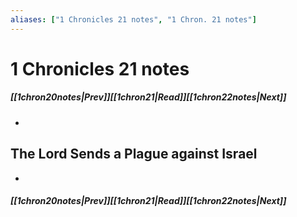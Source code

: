 ```yaml
---
aliases: ["1 Chronicles 21 notes", "1 Chron. 21 notes"]
---
```

# 1 Chronicles 21 notes
##### <span class=arrow-left></span>[[1chron20notes|Prev]]<span class=navigation-separator></span>[[1chron21|Read]]<span class=navigation-separator></span>[[1chron22notes|Next]]<span class=arrow-right></span>
- 
## The Lord Sends a Plague against Israel
- 
##### <span class=arrow-left></span>[[1chron20notes|Prev]]<span class=navigation-separator></span>[[1chron21|Read]]<span class=navigation-separator></span>[[1chron22notes|Next]]<span class=arrow-right></span>
